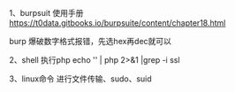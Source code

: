 1、burpsuit 使用手册 https://t0data.gitbooks.io/burpsuite/content/chapter18.html

   burp 爆破数字格式报错，先选hex再dec就可以
   
 2、shell 执行php
 echo '<?php phpinfo(); ?>' | php 2>&1 |grep -i ssl  
 
 3、linux命令 进行文件传输、sudo、suid

